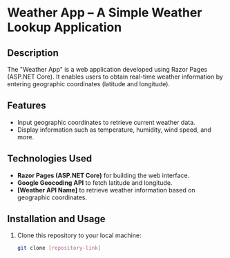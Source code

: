 # Weather App – A Simple Weather Lookup Application  

## Description  
The "Weather App" is a web application developed using Razor Pages (ASP.NET Core). It enables users to obtain real-time weather information by entering geographic coordinates (latitude and longitude).  

## Features  
- Input geographic coordinates to retrieve current weather data.  
- Display information such as temperature, humidity, wind speed, and more.  

## Technologies Used  
- **Razor Pages (ASP.NET Core)** for building the web interface.  
- **Google Geocoding API** to fetch latitude and longitude.  
- **[Weather API Name]** to retrieve weather information based on geographic coordinates.  

## Installation and Usage  
1. Clone this repository to your local machine:  
   ```bash
   git clone [repository-link]
